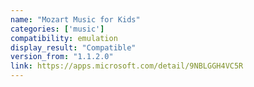 ```yaml
---
name: "Mozart Music for Kids"
categories: ['music']
compatibility: emulation
display_result: "Compatible"
version_from: "1.1.2.0"
link: https://apps.microsoft.com/detail/9NBLGGH4VC5R
---
```

